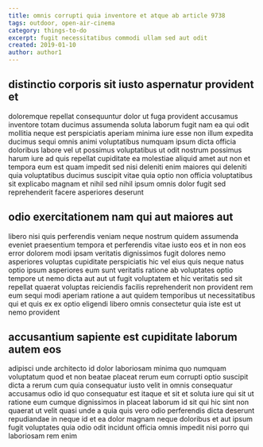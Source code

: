 ```yaml
---
title: omnis corrupti quia inventore et atque ab article 9738
tags: outdoor, open-air-cinema
category: things-to-do
excerpt: fugit necessitatibus commodi ullam sed aut odit
created: 2019-01-10
author: author1
---
```


## distinctio corporis sit iusto aspernatur provident et

doloremque repellat consequuntur dolor ut fuga provident accusamus inventore totam ducimus assumenda soluta laborum fugit nam ea qui odit mollitia neque est perspiciatis aperiam minima iure esse non illum expedita ducimus sequi omnis animi voluptatibus numquam ipsum dicta officia doloribus labore vel ut possimus voluptatibus ut odit nostrum possimus harum iure ad quis repellat cupiditate ea molestiae aliquid amet aut non et tempora eum est quam impedit sed nisi deleniti enim maiores qui deleniti quia voluptatibus ducimus suscipit vitae quia optio non officia voluptatibus sit explicabo magnam et nihil sed nihil ipsum omnis dolor fugit sed reprehenderit facere asperiores deserunt

## odio exercitationem nam qui aut maiores aut

libero nisi quis perferendis veniam neque nostrum quidem assumenda eveniet praesentium tempora et perferendis vitae iusto eos et in non eos error dolorem modi ipsam veritatis dignissimos fugit dolores nemo asperiores voluptas cupiditate perspiciatis hic vel eius quis neque natus optio ipsum asperiores eum sunt veritatis ratione ab voluptates optio tempore ut nemo dicta aut aut ut fugit voluptatem et hic veritatis sed sit repellat quaerat voluptas reiciendis facilis reprehenderit non provident rem eum sequi modi aperiam ratione a aut quidem temporibus ut necessitatibus qui et quis ex ex optio eligendi libero omnis consectetur quia iste est ut nemo provident

## accusantium sapiente est cupiditate laborum autem eos

adipisci unde architecto id dolor laboriosam minima quo numquam voluptatum quod et non beatae placeat rerum eum corrupti optio suscipit dicta a rerum cum quia consequatur iusto velit in omnis consequatur accusamus odio id quo consequatur est itaque et sit et soluta iure qui sit ut ratione eum cumque dignissimos in placeat laborum id sit qui hic sint non quaerat ut velit quasi unde a quia quis vero odio perferendis dicta deserunt repudiandae in neque id et ea dolor magnam neque doloribus et aut ipsum fugit voluptates quia odio odit incidunt officia omnis impedit nisi porro qui laboriosam rem enim
